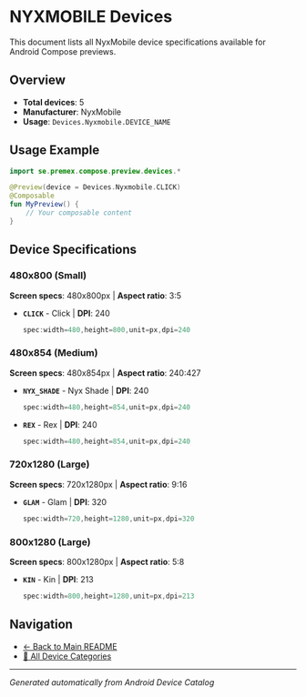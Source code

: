 # NYXMOBILE Devices

This document lists all NyxMobile device specifications available for Android Compose previews.

## Overview

- **Total devices**: 5
- **Manufacturer**: NyxMobile
- **Usage**: `Devices.Nyxmobile.DEVICE_NAME`

## Usage Example

```kotlin
import se.premex.compose.preview.devices.*

@Preview(device = Devices.Nyxmobile.CLICK)
@Composable
fun MyPreview() {
    // Your composable content
}
```

## Device Specifications

### 480x800 (Small)

**Screen specs**: 480x800px | **Aspect ratio**: 3:5

- **`CLICK`** - Click | **DPI**: 240
  ```kotlin
  spec:width=480,height=800,unit=px,dpi=240
  ```

### 480x854 (Medium)

**Screen specs**: 480x854px | **Aspect ratio**: 240:427

- **`NYX_SHADE`** - Nyx Shade | **DPI**: 240
  ```kotlin
  spec:width=480,height=854,unit=px,dpi=240
  ```

- **`REX`** - Rex | **DPI**: 240
  ```kotlin
  spec:width=480,height=854,unit=px,dpi=240
  ```

### 720x1280 (Large)

**Screen specs**: 720x1280px | **Aspect ratio**: 9:16

- **`GLAM`** - Glam | **DPI**: 320
  ```kotlin
  spec:width=720,height=1280,unit=px,dpi=320
  ```

### 800x1280 (Large)

**Screen specs**: 800x1280px | **Aspect ratio**: 5:8

- **`KIN`** - Kin | **DPI**: 213
  ```kotlin
  spec:width=800,height=1280,unit=px,dpi=213
  ```

## Navigation

- [← Back to Main README](../../README.md)
- [📱 All Device Categories](../README.md)

---
*Generated automatically from Android Device Catalog*
